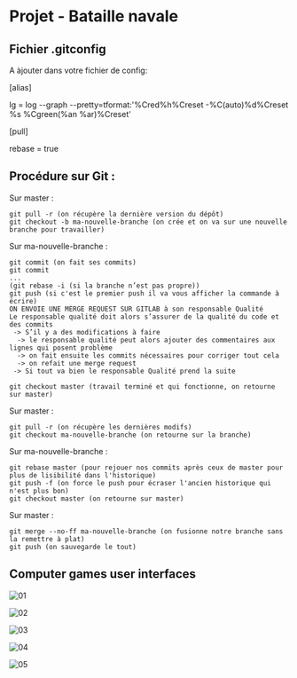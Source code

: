 # Projet - Bataille navale

## Fichier .gitconfig

A àjouter dans votre fichier de config:

[alias]

lg = log --graph --pretty=tformat:'%Cred%h%Creset -%C(auto)%d%Creset %s %Cgreen(%an %ar)%Creset'

[pull]

rebase = true


## Procédure sur Git :

Sur master :
```
git pull -r (on récupère la dernière version du dépôt)
git checkout -b ma-nouvelle-branche (on crée et on va sur une nouvelle branche pour travailler)
```

Sur ma-nouvelle-branche :
```
git commit (on fait ses commits)
git commit
...
(git rebase -i (si la branche n’est pas propre))
git push (si c'est le premier push il va vous afficher la commande à écrire)
ON ENVOIE UNE MERGE REQUEST SUR GITLAB à son responsable Qualité
Le responsable qualité doit alors s’assurer de la qualité du code et des commits
 -> S’il y a des modifications à faire
  -> le responsable qualité peut alors ajouter des commentaires aux lignes qui posent problème
  -> on fait ensuite les commits nécessaires pour corriger tout cela
  -> on refait une merge request
 -> Si tout va bien le responsable Qualité prend la suite

git checkout master (travail terminé et qui fonctionne, on retourne sur master)
```

Sur master :
```
git pull -r (on récupère les dernières modifs)
git checkout ma-nouvelle-branche (on retourne sur la branche)
```

Sur ma-nouvelle-branche :
```
git rebase master (pour rejouer nos commits après ceux de master pour plus de lisibilité dans l'historique)
git push -f (on force le push pour écraser l'ancien historique qui n'est plus bon)
git checkout master (on retourne sur master)
```

Sur master :
```
git merge --no-ff ma-nouvelle-branche (on fusionne notre branche sans la remettre à plat)
git push (on sauvegarde le tout)
```

## Computer games user interfaces 

![01](https://user-images.githubusercontent.com/23381494/122245101-b70e9f00-cec5-11eb-8087-699da64914fe.JPG)

![02](https://user-images.githubusercontent.com/23381494/122245113-baa22600-cec5-11eb-8677-7782d4c87a39.JPG)

![03](https://user-images.githubusercontent.com/23381494/122245126-bd048000-cec5-11eb-870f-c6fb6b3d6f95.JPG)

![04](https://user-images.githubusercontent.com/23381494/122245131-bf66da00-cec5-11eb-97dc-cdb27fb33709.JPG)

![05](https://user-images.githubusercontent.com/23381494/122245147-c392f780-cec5-11eb-8dcc-47c1e5c7bb78.JPG)


